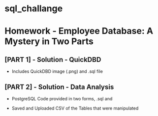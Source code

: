 # sql_challange

# Homework - Employee Database: A Mystery in Two Parts

## [PART 1] - Solution - QuickDBD

- Includes QuickDBD image (.png) and .sql file


## [PART 2] - Solution - Data Analysis

- PostgreSQL Code provided in two forms, .sql and

- Saved and Uploaded CSV of the Tables that were manipulated

